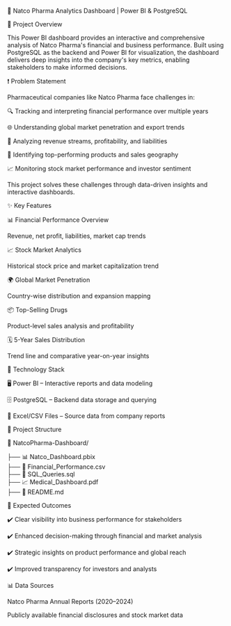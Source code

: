 🧪 Natco Pharma Analytics Dashboard | Power BI & PostgreSQL

📌 Project Overview

This Power BI dashboard provides an interactive and comprehensive analysis of Natco Pharma's financial and business performance. Built using PostgreSQL as the backend and Power BI for visualization, the dashboard delivers deep insights into the company's key metrics, enabling stakeholders to make informed decisions.


❗ Problem Statement

 Pharmaceutical companies like Natco Pharma face challenges in:

🔍 Tracking and interpreting financial performance over multiple years

🌐 Understanding global market penetration and export trends

💸 Analyzing revenue streams, profitability, and liabilities

💊 Identifying top-performing products and sales geography

📈 Monitoring stock market performance and investor sentiment

This project solves these challenges through data-driven insights and interactive dashboards.


✨ Key Features

📊 Financial Performance Overview

Revenue, net profit, liabilities, market cap trends

📈 Stock Market Analytics

Historical stock price and market capitalization trend

🌍 Global Market Penetration

Country-wise distribution and expansion mapping


📦 Top-Selling Drugs

Product-level sales analysis and profitability

🗓️ 5-Year Sales Distribution

Trend line and comparative year-on-year insights

🔧 Technology Stack

🖥️ Power BI – Interactive reports and data modeling

🗄️ PostgreSQL – Backend data storage and querying


📂 Excel/CSV Files – Source data from company reports

📂 Project Structure

📁 NatcoPharma-Dashboard/

├── 📊 Natco_Dashboard.pbix         
├── 📄 Financial_Performance.csv    
├── 📝 SQL_Queries.sql             
├── 📈 Medical_Dashboard.pdf        
├── 📘 README.md                    



🎯 Expected Outcomes

✔️ Clear visibility into business performance for stakeholders

✔️ Enhanced decision-making through financial and market analysis

✔️ Strategic insights on product performance and global reach

✔️ Improved transparency for investors and analysts

📊 Data Sources

Natco Pharma Annual Reports (2020–2024)

Publicly available financial disclosures and stock market data

